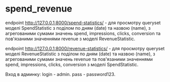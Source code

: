 # spend_revenue


endpoint http://127.0.0.1:8000/spend-statistics/  - для просмотру queryset моделі SpendStatistic з поділом по дням (date) та назвою (name), з агрегованими сумами значень spend, impressions, clicks, conversion та пов'язаними значеннями revenue з моделі RevenueStatistic.

endpoint http://127.0.0.1:8000/revenue-statistics/ - для просмотру queryset моделі RevenueStatistic з поділом по дням (date) та назвою (name), з агрегованими сумами значень revenue та пов'язаними значеннями spend, impressions, clicks, conversion з моделі SpendStatistic.

Вход в админку:
login - admin.
pass - password123.
